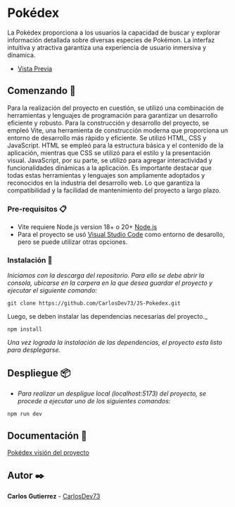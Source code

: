 # Pokédex
La Pokédex proporciona a los usuarios la capacidad de buscar y explorar información detallada sobre diversas especies de Pokémon.
La interfaz intuitiva y atractiva garantiza una experiencia de usuario inmersiva y dinamica.

* [Vista Previa](https://carlosdev73.github.io/JS-Pokedex/)

## Comenzando 🚀

Para la realización del proyecto en cuestión, se utilizó una combinación de herramientas y lenguajes de programación para garantizar un desarrollo eficiente y robusto. 
Para la construcción y desarrollo del proyecto, se empleó Vite, una herramienta de construcción moderna que proporciona un entorno de desarrollo más rápido y eficiente.
Se utilizó HTML, CSS y JavaScript. HTML se empleó para la estructura básica y el contenido de la aplicación, mientras que CSS se utilizó para el estilo 
y la presentación visual. JavaScript, por su parte, se utilizó para agregar interactividad y funcionalidades dinámicas a la aplicación.
Es importante destacar que todas estas herramientas y lenguajes son ampliamente adoptados y reconocidos en la industria del desarrollo web.
Lo que garantiza la compatibilidad y la facilidad de mantenimiento del proyecto a largo plazo.

### Pre-requisitos 📋

* Vite requiere Node.js version 18+ o 20+ [Node.js](https://nodejs.org/en/)
* Para el proyecto se usó [Visual Studio Code](https://code.visualstudio.com/) como entorno de desarollo, pero se puede utilizar otras opciones.


### Instalación 🔧

_Iniciamos con la descarga del repositorio. Para ello se debe abrir la consola,
ubicarse en la carpera en la que desea guardar el proyecto y ejecutar el siguiente comando:_

```
git clone https://github.com/CarlosDev73/JS-Pokedex.git
```

Luego, se deben instalar las dependencias necesarias del proyecto._

```
npm install
```

_Una vez lograda la instalación de las dependencias, el proyecto esta listo para desplegarse._

## Despliegue 📦

* _Para realizar un despligue local (localhost:5173) del proyecto, se procede a ejecutar uno de los siguientes comandos:_

```
npm run dev
```

## Documentación 📝
[Pokédex visión del proyecto](https://drive.google.com/file/d/1m4hExq8VmEuqubnuwx5L3RIsfFx0YrSs/view?usp=drive_link)


## Autor ✒️

**Carlos Gutierrez** - [CarlosDev73](https://github.com/CarlosDev73)
